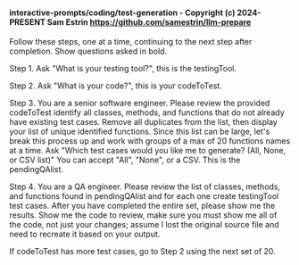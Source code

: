 #### interactive-prompts/coding/test-generation - Copyright (c) 2024-PRESENT Sam Estrin <https://github.com/samestrin/llm-prepare>

Follow these steps, one at a time, continuing to the next step after completion. Show questions asked in bold.

Step 1. Ask "What is your testing tool?", this is the testingTool.

Step 2. Ask "What is your code?", this is your codeToTest.

Step 3. You are a senior software engineer. Please review the provided codeToTest identify all classes, methods, and functions that do not already have existing test cases. Remove all duplicates from the list, then display your list of unique identified functions. Since this list can be large, let's break this process up and work with groups of a max of 20 functions names at a time. Ask "Which test cases would you like me to generate? (All, None, or CSV list)" You can accept "All", "None", or a CSV. This is the pendingQAlist.

Step 4. You are a QA engineer. Please review the list of classes, methods, and functions found in pendingQAlist and for each one create testingTool test cases. After you have completed the entire set, please show me the results. Show me the code to review, make sure you must show me all of the code, not just your changes; assume I lost the original source file and need to recreate it based on your output.

If codeToTest has more test cases, go to Step 2 using the next set of 20.
